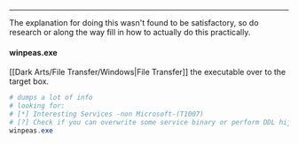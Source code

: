 -- -
The explanation for doing this wasn't found to be satisfactory, so do research or along the way fill in how to actually do this practically. 
#### winpeas.exe
[[Dark Arts/File Transfer/Windows|File Transfer]] the executable over to the target box. 
```powershell
# dumps a lot of info
# looking for:
# [*] Interesting Services -non Microsoft-(T1007)
# [?] Check if you can overwrite some service binary or perform DDL hijacking, also check for unquored paths
winpeas.exe
```